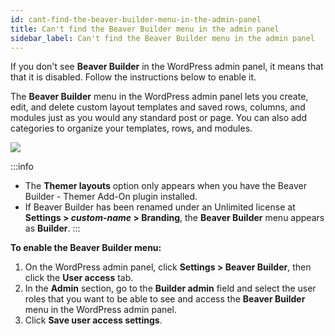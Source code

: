 ```yaml
---
id: cant-find-the-beaver-builder-menu-in-the-admin-panel
title: Can't find the Beaver Builder menu in the admin panel
sidebar_label: Can't find the Beaver Builder menu in the admin panel
---
```


If you don't see **Beaver Builder** in the
WordPress admin panel, it means that that it is disabled. Follow the
instructions below to enable it.

The **Beaver Builder** menu in the WordPress admin panel lets you create,
edit, and delete custom layout templates and saved rows, columns, and modules
just as you would any standard post or page. You can also add categories to
organize your templates, rows, and modules.

![](/img/troubleshooting-cant-find-bb-menu-in-admin.png)

:::info

- The **Themer layouts** option only appears when you have the Beaver Builder - Themer Add-On plugin installed.
- If Beaver Builder has been renamed under an Unlimited license at **Settings > _custom-name_ > Branding**, the **Beaver Builder** menu appears as **Builder**.
  :::

**To enable the Beaver Builder menu:**

1. On the WordPress admin panel, click **Settings > Beaver Builder**, then click the **User access** tab.
2. In the **Admin** section, go to the **Builder admin** field and select the user roles that you want to be able to see and access the **Beaver Builder** menu in the WordPress admin panel.
3. Click **Save user access settings**.
